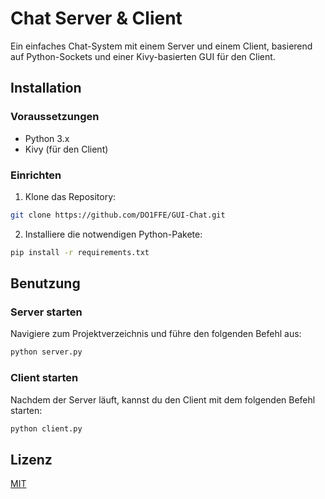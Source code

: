 
# Chat Server & Client

Ein einfaches Chat-System mit einem Server und einem Client, basierend auf Python-Sockets und einer Kivy-basierten GUI für den Client.

## Installation

### Voraussetzungen

- Python 3.x
- Kivy (für den Client)

### Einrichten

1. Klone das Repository:

```bash
git clone https://github.com/DO1FFE/GUI-Chat.git
```

2. Installiere die notwendigen Python-Pakete:

```bash
pip install -r requirements.txt
```

## Benutzung

### Server starten

Navigiere zum Projektverzeichnis und führe den folgenden Befehl aus:

```bash
python server.py
```

### Client starten

Nachdem der Server läuft, kannst du den Client mit dem folgenden Befehl starten:

```bash
python client.py
```

## Lizenz

[MIT](LICENSE)
